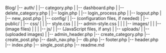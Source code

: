 Blog/
|-- auth/
|   |-- category.php
|   |-- dashboard.php
|   |-- delete_category.php
|   |-- login.php
|   |-- login_process.php
|   |-- logout.php
|   |-- new_post.php
|
|-- config/
|   |-- (configuration files, if needed)
|
|-- public/
|   |-- css/
|   |   |-- style.css
|   |   |-- admin-style.css
|   |
|   |-- images/
|   |   |-- (image files)
|   |
|   |-- js/
|       |-- (JavaScript files, if any)
|
|-- uploads/
|   |-- (uploaded images)
|
|-- admin_header.php
|-- create_category.php
|-- create_post.php
|-- dash_nav.php
|-- db.php
|-- footer.php
|-- header.php
|-- index.php
|-- single_post.php
|-- readme.md
